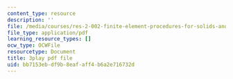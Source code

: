 ```yaml
---
content_type: resource
description: ''
file: /media/courses/res-2-002-finite-element-procedures-for-solids-and-structures-spring-2010/bb7153ebdf9b8eafaff4b6a2e716732d_d27jyqzoKQ.pdf
file_type: application/pdf
learning_resource_types: []
ocw_type: OCWFile
resourcetype: Document
title: 3play pdf file
uid: bb7153eb-df9b-8eaf-aff4-b6a2e716732d
---
```

